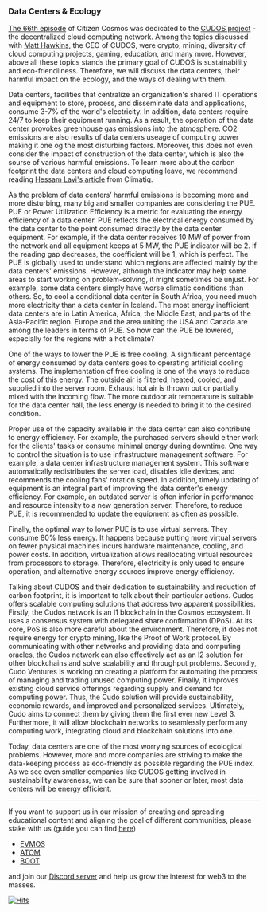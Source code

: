 ### Data Centers & Ecology

[The 66th episode](https://www.citizencosmos.space/cudos) of Citizen Cosmos was dedicated to the [CUDOS project](https://www.cudos.org/) - the decentralized cloud computing network. Among the topics discussed with [Matt Hawkins](https://twitter.com/hawkinstech?lang=en), the CEO of CUDOS, were crypto, mining, diversity of cloud computing projects, gaming, education, and many more. However, above all these topics stands the primary goal of CUDOS is sustainability and eco-friendliness. Therefore, we will discuss the data centers, their harmful impact on the ecology, and the ways of dealing with them. 

Data centers, facilities that centralize an organization's shared IT operations and equipment to store, process, and disseminate data and applications, consume 3-7% of the world's electricity. In addition, data centers require 24/7 to keep their equipment running. As a result, the operation of the data center provokes greenhouse gas emissions into the atmosphere. CO2 emissions are also results of data centers useage of computing power making it one og the most disturbing factors. Moreover, this does not even consider the impact of construction of the data center, which is also the sourse of various harmful emissions. To learn more about the carbon footprint the data centers and cloud computing leave, we recommend reading [Hessam Lavi's article](https://www.climatiq.io/blog/measure-greenhouse-gas-emissions-carbon-data-centres-cloud-computing) from Climatiq. 

As the problem of data centers’ harmful emissions is becoming more and more disturbing, many big and smaller companies are considering the PUE. PUE or Power Utilization Efficiency is a metric for evaluating the energy efficiency of a data center. PUE reflects the electrical energy consumed by the data center to the point consumed directly by the data center equipment. For example, if the data center receives 10 MW of power from the network and all equipment keeps at 5 MW, the PUE indicator will be 2. If the reading gap decreases, the coefficient will be 1, which is perfect. The PUE is globally used to understand which regions are affected mainly by the data centers' emissions. However, although the indicator may help some areas to start working on problem-solving, it might sometimes be unjust. For example, some data centers simply have worse climatic conditions than others. So, to cool a conditional data center in South Africa, you need much more electricity than a data center in Iceland. The most energy inefficient data centers are in Latin America, Africa, the Middle East, and parts of the Asia-Pacific region. Europe and the area uniting the USA and Canada are among the leaders in terms of PUE. So how can the PUE be lowered, especially for the regions with a hot climate? 

One of the ways to lower the PUE is free cooling. A significant percentage of energy consumed by data centers goes to operating artificial cooling systems. The implementation of free cooling is one of the ways to reduce the cost of this energy. The outside air is filtered, heated, cooled, and supplied into the server room. Exhaust hot air is thrown out or partially mixed with the incoming flow. The more outdoor air temperature is suitable for the data center hall, the less energy is needed to bring it to the desired condition.

Proper use of the capacity available in the data center can also contribute to energy efficiency. For example, the purchased servers should either work for the clients' tasks or consume minimal energy during downtime. One way to control the situation is to use infrastructure management software. For example, a data center infrastructure management system. This software automatically redistributes the server load, disables idle devices, and recommends the cooling fans' rotation speed. In addition, timely updating of equipment is an integral part of improving the data center's energy efficiency. For example, an outdated server is often inferior in performance and resource intensity to a new generation server. Therefore, to reduce PUE, it is recommended to update the equipment as often as possible. 

Finally, the optimal way to lower PUE is to use virtual servers. They consume 80% less energy. It happens because putting more virtual servers on fewer physical machines incurs hardware maintenance, cooling, and power costs. In addition, virtualization allows reallocating virtual resources from processors to storage. Therefore, electricity is only used to ensure operation, and alternative energy sources improve energy efficiency. 

Talking about CUDOS and their dedication to sustainability and reduction of carbon footprint, it is important to talk about their particular actions. Cudos offers scalable computing solutions that address two apparent possibilities. Firstly, the Cudos network is an l1 blockchain in the Cosmos ecosystem. It uses a consensus system with delegated share confirmation (DPoS). At its core, PoS is also more careful about the environment. Therefore, it does not require energy for crypto mining, like the Proof of Work protocol. By communicating with other networks and providing data and computing oracles, the Cudos network can also effectively act as an l2 solution for other blockchains and solve scalability and throughput problems. Secondly, Cudo Ventures is working on creating a platform for automating the process of managing and trading unused computing power. Finally, it improves existing cloud service offerings regarding supply and demand for computing power. Thus, the Cudo solution will provide sustainability, economic rewards, and improved and personalized services. Ultimately, Cudo aims to connect them by giving them the first ever new Level 3. Furthermore, it will allow blockchain networks to seamlessly perform any computing work, integrating cloud and blockchain solutions into one. 

Today, data centers are one of the most worrying sources of ecological problems. However, more and more companies are striving to make the data-keeping process as eco-friendly as possible regarding the PUE index. As we see even smaller companies like CUDOS getting involved in sustainability awareness, we can be sure that sooner or later, most data centers will be energy efficient. 

----------

If you want to support us in our mission of creating and spreading educational content and aligning the goal of different communities, please stake with us (guide you can find [here](https://www.citizencosmos.space/staking)) 
- [EVMOS](https://www.mintscan.io/evmos/validators/evmosvaloper1mtwvpdd57gpkyejd566s24afr9zm5ryq8gwpvj) 
- [ATOM](https://www.mintscan.io/cosmos/validators/cosmosvaloper1e859xaue4k2jzqw20cv6l7p3tmc378pc3k8g2u) 
- [BOOT](https://cyb.ai/network/bostrom/hero/bostromvaloper1f7nx65pmayfenpfwzwaamwas4ygmvalqj6dz5r)

and join our [Discord server](https://discord.gg/kJaG3EucCX) and help us grow the interest for web3 to the masses.


[![Hits](https://hits.seeyoufarm.com/api/count/incr/badge.svg?url=https%3A%2F%2Fcitizen-cosmos.github.io%2Fblog%2EVMOSsmart-contracts.html&count_bg=%2379C83D&title_bg=%23555555&icon=&icon_color=%23E7E7E7&title=hits&edge_flat=false)](https://hits.seeyoufarm.com) 
